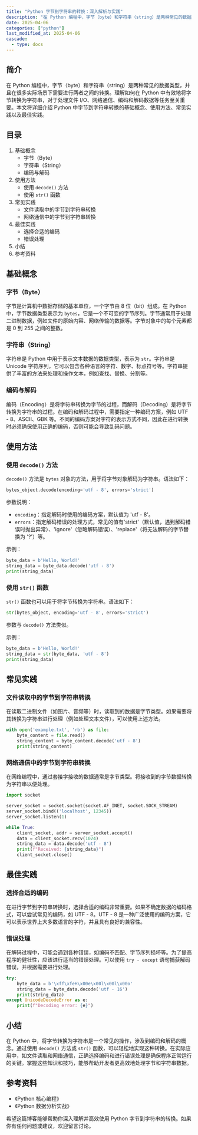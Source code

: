 ```yaml
---
title: "Python 字节到字符串的转换：深入解析与实践"
description: "在 Python 编程中，字节（byte）和字符串（string）是两种常见的数据类型，并且在很多实际场景下需要进行两者之间的转换。理解如何在 Python 中有效地将字节转换为字符串，对于处理文件 I/O、网络通信、编码和解码数据等任务至关重要。本文将详细介绍 Python 中字节到字符串转换的基础概念、使用方法、常见实践以及最佳实践。"
date: 2025-04-06
categories: ["python"]
last_modified_at: 2025-04-06
cascade:
  - type: docs
---
```



## 简介
在 Python 编程中，字节（byte）和字符串（string）是两种常见的数据类型，并且在很多实际场景下需要进行两者之间的转换。理解如何在 Python 中有效地将字节转换为字符串，对于处理文件 I/O、网络通信、编码和解码数据等任务至关重要。本文将详细介绍 Python 中字节到字符串转换的基础概念、使用方法、常见实践以及最佳实践。

<!-- more -->
## 目录
1. 基础概念
    - 字节（Byte）
    - 字符串（String）
    - 编码与解码
2. 使用方法
    - 使用 `decode()` 方法
    - 使用 `str()` 函数
3. 常见实践
    - 文件读取中的字节到字符串转换
    - 网络通信中的字节到字符串转换
4. 最佳实践
    - 选择合适的编码
    - 错误处理
5. 小结
6. 参考资料

## 基础概念
### 字节（Byte）
字节是计算机中数据存储的基本单位，一个字节由 8 位（bit）组成。在 Python 中，字节数据类型表示为 `bytes`，它是一个不可变的字节序列。字节通常用于处理二进制数据，例如文件的原始内容、网络传输的数据等。字节对象中的每个元素都是 0 到 255 之间的整数。

### 字符串（String）
字符串是 Python 中用于表示文本数据的数据类型，表示为 `str`。字符串是 Unicode 字符序列，它可以包含各种语言的字符、数字、标点符号等。字符串提供了丰富的方法来处理和操作文本，例如查找、替换、分割等。

### 编码与解码
编码（Encoding）是将字符串转换为字节的过程，而解码（Decoding）是将字节转换为字符串的过程。在编码和解码过程中，需要指定一种编码方案，例如 UTF - 8、ASCII、GBK 等。不同的编码方案对字符的表示方式不同，因此在进行转换时必须确保使用正确的编码，否则可能会导致乱码问题。

## 使用方法
### 使用 `decode()` 方法
`decode()` 方法是 `bytes` 对象的方法，用于将字节对象解码为字符串。语法如下：

```python
bytes_object.decode(encoding='utf - 8', errors='strict')
```

参数说明：
- `encoding`：指定解码时使用的编码方案，默认值为 'utf - 8'。
- `errors`：指定解码错误的处理方式，常见的值有'strict'（默认值，遇到解码错误时抛出异常）、'ignore'（忽略解码错误）、'replace'（将无法解码的字节替换为 '?'）等。

示例：
```python
byte_data = b'Hello, World!'
string_data = byte_data.decode('utf - 8')
print(string_data)  
```

### 使用 `str()` 函数
`str()` 函数也可以用于将字节转换为字符串。语法如下：

```python
str(bytes_object, encoding='utf - 8', errors='strict')
```

参数与 `decode()` 方法类似。

示例：
```python
byte_data = b'Hello, World!'
string_data = str(byte_data, 'utf - 8')
print(string_data)  
```

## 常见实践
### 文件读取中的字节到字符串转换
在读取二进制文件（如图片、音频等）时，读取到的数据是字节类型。如果需要将其转换为字符串进行处理（例如处理文本文件），可以使用上述方法。

```python
with open('example.txt', 'rb') as file:
    byte_content = file.read()
    string_content = byte_content.decode('utf - 8')
    print(string_content)  
```

### 网络通信中的字节到字符串转换
在网络编程中，通过套接字接收的数据通常是字节类型。将接收到的字节数据转换为字符串以便处理。

```python
import socket

server_socket = socket.socket(socket.AF_INET, socket.SOCK_STREAM)
server_socket.bind(('localhost', 12345))
server_socket.listen(1)

while True:
    client_socket, addr = server_socket.accept()
    data = client_socket.recv(1024)
    string_data = data.decode('utf - 8')
    print(f"Received: {string_data}")
    client_socket.close()
```

## 最佳实践
### 选择合适的编码
在进行字节到字符串转换时，选择合适的编码非常重要。如果不确定数据的编码格式，可以尝试常见的编码，如 UTF - 8。UTF - 8 是一种广泛使用的编码方案，它可以表示世界上大多数语言的字符，并且具有良好的兼容性。

### 错误处理
在解码过程中，可能会遇到各种错误，如编码不匹配、字节序列损坏等。为了提高程序的健壮性，应该进行适当的错误处理。可以使用 `try - except` 语句捕获解码错误，并根据需要进行处理。

```python
try:
    byte_data = b'\xff\xfeH\x00e\x00l\x00l\x00o'
    string_data = byte_data.decode('utf - 16')
    print(string_data)
except UnicodeDecodeError as e:
    print(f"Decoding error: {e}")
```

## 小结
在 Python 中，将字节转换为字符串是一个常见的操作，涉及到编码和解码的概念。通过使用 `decode()` 方法或 `str()` 函数，可以轻松地实现这种转换。在实际应用中，如文件读取和网络通信，正确选择编码和进行错误处理是确保程序正常运行的关键。掌握这些知识和技巧，能够帮助开发者更高效地处理字节和字符串数据。

## 参考资料
- 《Python 核心编程》
- 《Python 数据分析实战》

希望这篇博客能够帮助你深入理解并高效使用 Python 字节到字符串的转换。如果你有任何问题或建议，欢迎留言讨论。  
